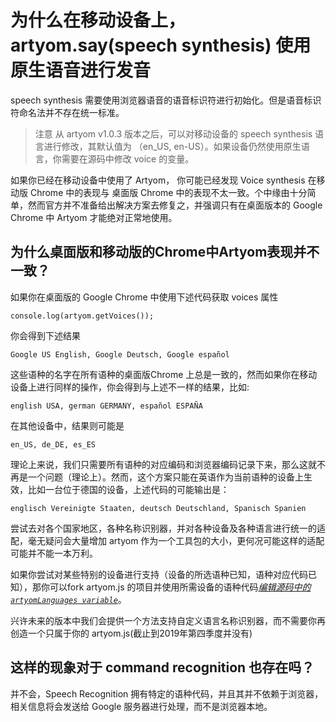 # 为什么在移动设备上，artyom.say(speech synthesis) 使用原生语音进行发音

speech synthesis 需要使用浏览器语音的语音标识符进行初始化。但是语音标识符命名法并不存在统一标准。

> 注意
> 从 artyom v1.0.3 版本之后，可以对移动设备的 speech synthesis 语言进行修改，其默认值为 （en_US, en-US）。如果设备仍然使用原生语言，你需要在源码中修改 voice 的变量。

如果你已经在移动设备中使用了 Artyom， 你可能已经发现 Voice synthesis 在移动版 Chrome 中的表现与 桌面版 Chrome 中的表现不太一致。个中缘由十分简单，然而官方并不准备给出解决方案去修复之，并强调只有在桌面版本的 Google Chrome 中 Artyom 才能绝对正常地使用。

## 为什么桌面版和移动版的Chrome中Artyom表现并不一致？

如果你在桌面版的 Google Chrome 中使用下述代码获取 voices 属性

`console.log(artyom.getVoices());`

你会得到下述结果

`Google US English, Google Deutsch, Google español`

这些语种的名字在所有语种的桌面版Chrome 上总是一致的，然而如果你在移动设备上进行同样的操作，你会得到与上述不一样的结果，比如:

`english USA, german GERMANY, español ESPAÑA `

在其他设备中，结果则可能是

`en_US, de_DE, es_ES`

理论上来说，我们只需要所有语种的对应编码和浏览器编码记录下来，那么这就不再是一个问题（理论上）。然而，这个方案只能在英语作为当前语种的设备上生效，比如一台位于德国的设备，上述代码的可能输出是：

`englisch Vereinigte Staaten, deutsch Deutschland, Spanisch Spanien`

尝试去对各个国家地区，各种名称识别器，并对各种设备及各种语言进行统一的适配，毫无疑问会大量增加 artyom 作为一个工具包的大小，更何况可能这样的适配可能并不能一本万利。

如果你尝试对某些特别的设备进行支持（设备的所选语种已知，语种对应代码已知），那你可以fork artyom.js 的项目并使用所需设备的语种代码[*编辑源码中的`artyomLanguages variable`*](https://github.com/sdkcarlos/artyom.js/blob/master/development/artyom-source/artyom.js#L64)。

兴许未来的版本中我们会提供一个方法支持自定义语言名称识别器，而不需要你再创造一个只属于你的 artyom.js(截止到2019年第四季度并没有)

## 这样的现象对于 command recognition 也存在吗？

并不会，Speech Recognition 拥有特定的语种代码，并且其并不依赖于浏览器，相关信息将会发送给 Google 服务器进行处理，而不是浏览器本地。